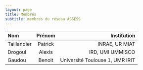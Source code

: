 ```yaml
---
layout: page
title: Membres
subtitle: membres du réseau ASSESS
---
```


| Nom	        |     Prénom     |      Institution |
| :------------ | :-------------: | -------------: |
| Taillandier       |     Patrick     |        INRAE, UR MIAT |
| Drogoul     |   Alexis   |      IRD, UMI UMMISCO|
| Gaudou        |     Benoit      |         Université Toulouse 1, UMR IRIT |
